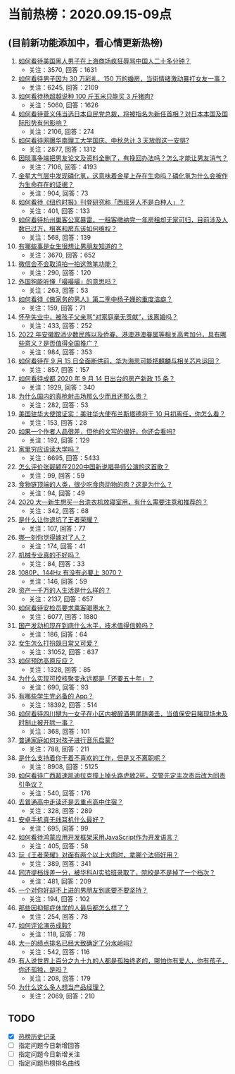 # 当前热榜：2020.09.15-09点
## (目前新功能添加中，看心情更新热榜)
1. [如何看待美国黑人男子在上海商场疯狂辱骂中国人二十多分钟？](https://www.zhihu.com/question/421100205)
    * 关注：3570, 回答：1631
2. [如何看待男子因为 30 万彩礼、150 万的婚房，当街情绪激动暴打女友一事？](https://www.zhihu.com/question/420910517)
    * 关注：6245, 回答：2109
3. [如何看待杨超越说种 100 斤玉米只能买 3 斤猪肉?](https://www.zhihu.com/question/419628591)
    * 关注：5060, 回答：1626
4. [如何看待菅义伟当选日本自民党总裁，将被指名为新任首相？对日本本国及国际形势有何影响？](https://www.zhihu.com/question/421063158)
    * 关注：2106, 回答：274
5. [如何看待网曝华南理工大学国庆、中秋总计 3 天放假这一安排?](https://www.zhihu.com/question/420785037)
    * 关注：2877, 回答：1312
6. [因琐事争端把男友论文及资料全删了，有挽回办法吗？怎么才能让男友消气？](https://www.zhihu.com/question/420935657)
    * 关注：7106, 回答：4193
7. [金星大气层中发现磷化氢，这意味着金星上存在生命吗？磷化氢为什么会被作为生命存在的证据？](https://www.zhihu.com/question/421069854)
    * 关注：904, 回答：73
8. [如何看待《纽约时报》刊登研究称「西班牙人不是白种人」？](https://www.zhihu.com/question/421134222)
    * 关注：401, 回答：133
9. [如何看待杭州巢客公寓暴雷，一租客缴纳完一年房租却无家可归，目前涉及人数已过万，租客和房东该如何维权？](https://www.zhihu.com/question/420571093)
    * 关注：568, 回答：139
10. [有哪些事是女生很想让男朋友知道的？](https://www.zhihu.com/question/350586839)
    * 关注：3670, 回答：652
11. [微信会不会取消拍一拍这煞笔功能？](https://www.zhihu.com/question/404527864)
    * 关注：290, 回答：120
12. [外国狗能听懂「嘬嘬嘬」的意思吗？](https://www.zhihu.com/question/419579234)
    * 关注：263, 回答：53
13. [如何看待《做家务的男人》第二季中杨子姗的重度洁癖？](https://www.zhihu.com/question/420562737)
    * 关注：159, 回答：71
14. [怀孕失业中，被孩子父亲骂“对家庭毫无贡献”，该离婚吗？](https://www.zhihu.com/question/418760702)
    * 关注：433, 回答：252
15. [2022 年安徽取消少数民族以及侨眷、港澳港澳眷属等相关高考加分，具有哪些意义？是否值得全国推广？](https://www.zhihu.com/question/421080915)
    * 关注：984, 回答：353
16. [如何看待在 9 月 15 日全面断供前，华为海思可能把麒麟与相关芯片运回？](https://www.zhihu.com/question/421021428)
    * 关注：857, 回答：157
17. [如何看待成都 2020 年 9 月 14 日出台的房产新政 15 条？](https://www.zhihu.com/question/421046115)
    * 关注：1929, 回答：340
18. [为什么国内的真枪射击场那么少而且还那么贵？](https://www.zhihu.com/question/331904582)
    * 关注：282, 回答：53
19. [美国驻华大使馆证实：美驻华大使布兰斯塔德将于 10 月初离任，你怎么看？](https://www.zhihu.com/question/421080159)
    * 关注：153, 回答：28
20. [如果一个作者人品很差，但他的文写的很好，你还会看吗?](https://www.zhihu.com/question/421007203)
    * 关注：192, 回答：129
21. [家里穷应该读大学吗？](https://www.zhihu.com/question/413543993)
    * 关注：6695, 回答：5433
22. [怎么评价张靓颖在2020中国新说唱导师公演的这首歌？](https://www.zhihu.com/question/420635884)
    * 关注：99, 回答：59
23. [食物链顶端的人类，很少吃食肉动物的肉？这是为什么？](https://www.zhihu.com/question/420941812)
    * 关注：94, 回答：49
24. [2020 大一新生想买一台洗衣机放寝室用，有什么需要注意和推荐的？](https://www.zhihu.com/question/407206682)
    * 关注：342, 回答：68
25. [是什么让你退坑了王者荣耀？](https://www.zhihu.com/question/419480069)
    * 关注：107, 回答：77
26. [哪一刻你觉得嫁对了人？](https://www.zhihu.com/question/325826315)
    * 关注：174, 回答：41
27. [机械专业真的不好吗？](https://www.zhihu.com/question/415950011)
    * 关注：84, 回答：33
28. [1080P、144Hz 有没有必要上 3070？](https://www.zhihu.com/question/420312112)
    * 关注：146, 回答：59
29. [资产一千万的人生活是什么样的？](https://www.zhihu.com/question/375479065)
    * 关注：2137, 回答：657
30. [如何看待安检员要求乘客喝墨水？](https://www.zhihu.com/question/342129576)
    * 关注：6077, 回答：1880
31. [国产发动机现在到底什么水平，技术值得信赖吗？](https://www.zhihu.com/question/420580096)
    * 关注：186, 回答：64
32. [女生怎么打扮既日常又可爱？](https://www.zhihu.com/question/278300100)
    * 关注：31052, 回答：637
33. [如何预防高原反应？](https://www.zhihu.com/question/21087460)
    * 关注：1328, 回答：85
34. [为什么实现可控核聚变永远都是「还要五十年」？](https://www.zhihu.com/question/297732587)
    * 关注：690, 回答：93
35. [有哪些学生党必备的 App？](https://www.zhihu.com/question/328315954)
    * 关注：18392, 回答：514
36. [如何看待四川犍为一女子在小区内被醉酒男尾随袭击，当值保安目睹现场未及时制止被开除一事？](https://www.zhihu.com/question/420931893)
    * 关注：368, 回答：101
37. [普通家庭如何对孩子进行音乐启蒙?](https://www.zhihu.com/question/380396197)
    * 关注：788, 回答：211
38. [是什么支持着你干着不喜欢的工作，但是又不离职呢？](https://www.zhihu.com/question/410697473)
    * 关注：8908, 回答：5125
39. [如何看待广西超速凯迪拉克撞上掉头路虎致2死，交警先定主次责后改为同责引争议？](https://www.zhihu.com/question/420866973)
    * 关注：540, 回答：176
40. [去普通高中走读还是去重点高中住宿？](https://www.zhihu.com/question/414492084)
    * 关注：328, 回答：289
41. [安卓手机真无线耳机什么最好？](https://www.zhihu.com/question/321580888)
    * 关注：695, 回答：99
42. [如何看待鸿蒙应用开发框架采用JavaScript作为开发语言？](https://www.zhihu.com/question/420455243)
    * 关注：405, 回答：58
43. [玩《王者荣耀》对面有两个以上大肉时，拿哪个法师好用？](https://www.zhihu.com/question/418863930)
    * 关注：389, 回答：341
44. [同济提档线差一分，被华科AI实验班录取了，院校是不是掉了一个档次？](https://www.zhihu.com/question/415443899)
    * 关注：481, 回答：209
45. [一个对你好却不上进的男朋友到底要不要坚持？](https://www.zhihu.com/question/420184081)
    * 关注：194, 回答：102
46. [那些因抑郁症休学的人最后都怎么样了？](https://www.zhihu.com/question/387090150)
    * 关注：254, 回答：78
47. [如何评论演员成毅?](https://www.zhihu.com/question/417793322)
    * 关注：118, 回答：78
48. [大一的绩点排名已经大致确定了分水岭吗?](https://www.zhihu.com/question/388918235)
    * 关注：542, 回答：116
49. [有人说世界上百分之九十九的人都是孤独终老的，哪怕你有爱人，你有孩子，你还孤独，是吗？](https://www.zhihu.com/question/420357137)
    * 关注：208, 回答：179
50. [为什么这么多人想当产品经理？](https://www.zhihu.com/question/20333454)
    * 关注：2069, 回答：210
## TODO
* [x] [热榜历史记录](hot_history/AllHot.md)
* [ ] 指定问题今日新增回答
* [ ] 指定问题今日新增关注
* [ ] 指定问题热榜排名曲线
